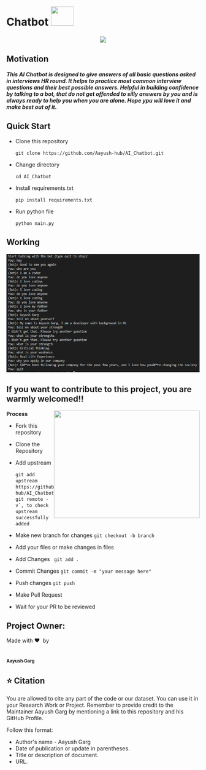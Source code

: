 # Chatbot <img src="https://media.giphy.com/media/9KNNKJ3u8QjCOatFWe/source.gif" width="60" height="50" />

<p align="center">
<img src="https://media.giphy.com/media/2A1FfWjPqZdpXYb9Ur/giphy.gif" align= "center"/>
</p>



## Motivation 
##### This AI Chatbot is designed to give answers of all basic questions asked in interviews HR round. It helps to practice most common interview questions and their best possible answers. Helpful in building confidence by talking to a bot, that do not get offended to silly answers by you and is always ready to help you when you are alone. Hope ypu will love it and make best out of it.

## Quick Start
- Clone this repository

      git clone https://github.com/Aayush-hub/AI_Chatbot.git
      
- Change directory

      cd AI_Chatbot

- Install requirements.txt

      pip install requirements.txt
      
- Run python file

      python main.py
      
## Working
![Image](images/cap.PNG)
      
## If you want to contribute to this project, you are warmly welcomed!! 

                                            
<img align="right" src="https://media.giphy.com/media/3mfxH0nbfVFLt1gTpq/giphy.gif" width = "380" height = "280"><b> Process </b>

- Fork this repository

- Clone the Repository 

- Add upstream 

      git add upstream https://github.com/Aayush-hub/AI_Chatbot.git
      git remote -v`, to check upstream successfully added

- Make new branch for changes  ` git checkout -b branch `

- Add your files or make changes in files

- Add Changes    ` git add .`

- Commit Changes   ` git commit -m "your message here" `

- Push changes     ` git push `

- Make Pull Request

- Wait for your PR to be reviewed

## Project Owner:

Made with :heart:&nbsp;  by


<img align="left"><a href="https://github.com/Aayush-hub"><img src="https://avatars0.githubusercontent.com/u/65889104?s=60&v=4" width="100px;" alt=""/></br><sub><b>Aayush Garg</b></sub></a><br/>


## :star: Citation

 You are allowed to cite any part of the code or our dataset. You can use it in your Research Work or Project. Remember to provide credit to the Maintainer Aayush Garg by mentioning a link to this repository and his GitHub Profile.

Follow this format:
- Author's name - Aayush Garg
- Date of publication or update in parentheses.
- Title or description of document.
- URL.


